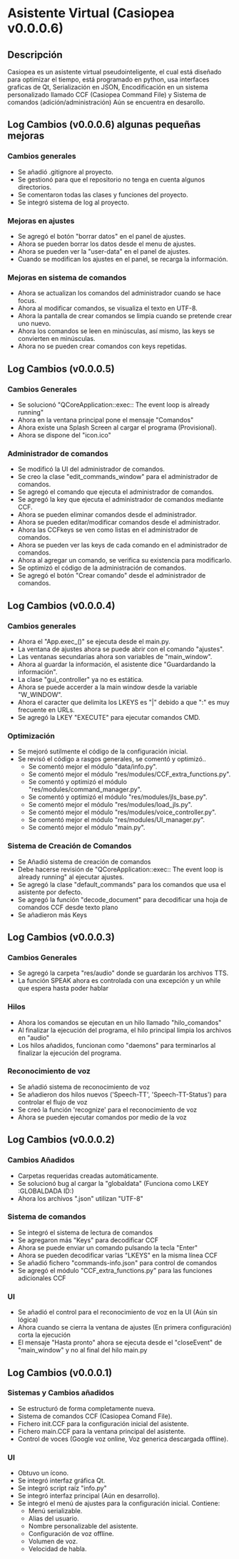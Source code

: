 # Asistente Virtual (Casiopea v0.0.0.6)


## Descripción

Casiopea es un asistente virtual pseudointeligente, el cual está diseñado para optimizar el tiempo, está programado en python, usa interfaces graficas de Qt, Serialización en JSON, Encodificación en un sistema personalizado llamado CCF (Casiopea Command File) y Sistema de comandos (adición/administración) Aún se encuentra en desarollo.

## Log Cambios (v0.0.0.6) algunas pequeñas mejoras

### Cambios generales

- Se añadió .gitignore al proyecto.
- Se gestionó para que el repositorio no tenga en cuenta algunos directorios.
- Se comentaron todas las clases y funciones del proyecto.
- Se integró sistema de log al proyecto.

### Mejoras en ajustes

- Se agregó el botón "borrar datos" en el panel de ajustes.
- Ahora se pueden borrar los datos desde el menu de ajustes.
- Ahora se pueden ver la "user-data" en el panel de ajustes.
- Cuando se modifican los ajustes en el panel, se recarga la información.

### Mejoras en sistema de comandos

- Ahora se actualizan los comandos del administrador cuando se hace focus.
- Ahora al modificar comandos, se visualiza el texto en UTF-8.
- Ahora la pantalla de crear comandos se limpia cuando se pretende crear uno nuevo.
- Ahora los comandos se leen en minúsculas, así mismo, las keys se convierten en minúsculas.
- Ahora no se pueden crear comandos con keys repetidas.

## Log Cambios (v0.0.0.5)

### Cambios Generales

- Se solucionó "QCoreApplication::exec:: The event loop is already running"
- Ahora en la ventana principal pone el mensaje "Comandos"
- Ahora existe una Splash Screen al cargar el programa (Provisional).
- Ahora se dispone del "icon.ico"

### Administrador de comandos

- Se modificó la UI del administrador de comandos.
- Se creo la clase "edit_commands_window" para el administrador de comandos.
- Se agregó el comando que ejecuta el administrador de comandos.
- Se agregó la key que ejecuta el administrador de comandos mediante CCF.
- Ahora se pueden eliminar comandos desde el administrador.
- Ahora se pueden editar/modificar comandos desde el administrador.
- Ahora las CCFkeys se ven como listas en el administrador de comandos.
- Ahora se pueden ver las keys de cada comando en el administrador de comandos.
- Ahora al agregar un comando, se verifica su existencia para modificarlo.
- Se optimizó el código de la administración de comandos.
- Se agregó el botón "Crear comando" desde el administrador de comandos.


## Log Cambios (v0.0.0.4)

### Cambios generales

- Ahora el "App.exec_()" se ejecuta desde el main.py.
- La ventana de ajustes ahora se puede abrir con el comando "ajustes".
- Las ventanas secundarias ahora son variables de "main_window".
- Ahora al guardar la información, el asistente dice "Guardardando la información".
- La clase "gui_controller" ya no es estática.
- Ahora se puede accerder a la main window desde la variable "W_WINDOW".
- Ahora el caracter que delimita los LKEYS es "|" debido a que ":" es muy frecuente en URLs.
- Se agregó la LKEY "EXECUTE" para ejecutar comandos CMD.

### Optimización

- Se mejoró sutilmente el código de la configuración inicial.
- Se revisó el código a rasgos generales, se comentó y optimizó..
    - Se comentó mejor el módulo "data/info.py".
    - Se comentó mejor el módulo "res/modules/CCF_extra_functions.py".
    - Se comentó y optimizó el módulo "res/modules/command_manager.py".
    - Se comentó y optimizó el módulo "res/modules/jls_base.py".
    - Se comentó mejor el módulo "res/modules/load_jls.py".
    - Se comentó mejor el módulo "res/modules/voice_controller.py".
    - Se comentó mejor el módulo "res/modules/UI_manager.py".
    - Se comentó mejor el módulo "main.py".

### Sistema de Creación de Comandos

- Se Añadió sistema de creación de comandos
- Debe hacerse revisión de "QCoreApplication::exec:: The event loop is already running" al ejecutar ajustes.
- Se agregó la clase "default_commands" para los comandos que usa el asistente por defecto.
- Se agregó la función "decode_document" para decodificar una hoja de comandos CCF desde texto plano
- Se añadieron más Keys

## Log Cambios (v0.0.0.3)

### Cambios Generales

- Se agregó la carpeta "res/audio" donde se guardarán los archivos TTS.
- La función SPEAK ahora es controlada con una excepción y un while que espera hasta poder hablar

### Hilos

- Ahora los comandos se ejecutan en un hilo llamado "hilo_comandos"
- Al finalizar la ejecución del programa, el hilo principal limpia los archivos en "audio"
- Los hilos añadidos, funcionan como "daemons" para terminarlos al finalizar la ejecución del programa.

### Reconocimiento de voz

- Se añadió sistema de reconocimiento de voz
- Se añadieron dos hilos nuevos ('Speech-TT', 'Speech-TT-Status') para controlar el flujo de voz
- Se creó la función 'recognize' para el reconocimiento de voz
- Ahora se pueden ejecutar comandos por medio de la voz

## Log Cambios (v0.0.0.2)

### Cambios Añadidos
- Carpetas requeridas creadas automáticamente.
- Se solucionó bug al cargar la "globaldata" (Funciona como LKEY :GLOBALDADA ID:)
- Ahora los archivos ".json" utilizan "UTF-8"

### Sistema de comandos

- Se integró el sistema de lectura de comandos
- Se agregaron más "Keys" para decodificar CCF
- Ahora se puede enviar un comando pulsando la tecla "Enter"
- Ahora se pueden decodificar varias "LKEYS" en la misma línea CCF
- Se añadió fichero "commands-info.json" para control de comandos
- Se agregó el módulo "CCF_extra_functions.py" para las funciones adicionales CCF

### UI

- Se añadió el control para el reconocimiento de voz en la UI (Aún sin lógica)
- Ahora cuando se cierra la ventana de ajustes (En primera configuración) corta la ejecución
- El mensaje "Hasta pronto" ahora se ejecuta desde el "closeEvent" de "main_window" y no al final del hilo main.py

## Log Cambios (v0.0.0.1)

### Sistemas y Cambios añadidos

- Se estructuró de forma completamente nueva.
- Sistema de comandos CCF (Casiopea Comand File).
- Fichero init.CCF para la configuración inicial del asistente.
- Fichero main.CCF para la ventana principal del asistente.
- Control de voces (Google voz online, Voz generica descargada offline).

### UI

- Obtuvo un ícono.
- Se integró interfaz gráfica Qt.
- Se integró script raíz "info.py"
- Se integró interfaz principal (Aún en desarrollo).
- Se integró el menú de ajustes para la configuración inicial. Contiene:
    - Menú serializable.
    - Alias del usuario.
    - Nombre personalizable del asistente.
    - Configuración de voz offline.
    - Volumen de voz.
    - Velocidad de habla.